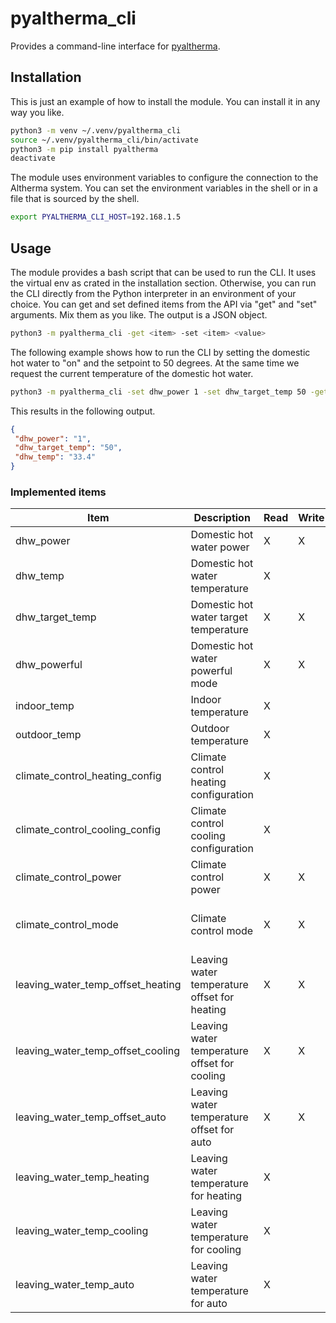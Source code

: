# pyaltherma_cli
Provides a command-line interface for [pyaltherma](https://github.com/tadasdanielius/pyaltherma).

## Installation

This is just an example of how to install the module. You can install it in any way you like.

```bash
python3 -m venv ~/.venv/pyaltherma_cli
source ~/.venv/pyaltherma_cli/bin/activate
python3 -m pip install pyaltherma
deactivate
```

The module uses environment variables to configure the connection to the Altherma system.
You can set the environment variables in the shell or in a file that is sourced by the shell.

```bash
export PYALTHERMA_CLI_HOST=192.168.1.5
```

## Usage

The module provides a bash script that can be used to run the CLI. It uses the virtual env as crated in the installation section.
Otherwise, you can run the CLI directly from the Python interpreter in an environment of your choice.
You can get and set defined items from the API via "get" and "set" arguments. Mix them as you like. The output is a JSON object.

```bash
python3 -m pyaltherma_cli -get <item> -set <item> <value>
```

The following example shows how to run the CLI by setting the domestic hot water to "on" and the setpoint to 50 degrees. At the same time we request the current temperature of the domestic hot water.

```bash
python3 -m pyaltherma_cli -set dhw_power 1 -set dhw_target_temp 50 -get dhw_temp
```

This results in the following output.

```json
{
 "dhw_power": "1",
 "dhw_target_temp": "50",
 "dhw_temp": "33.4"
}
```

### Implemented items

| Item | Description | Read | Write | Values | Limitations |
|------|-------------|------|-------|--------|-------------|
| dhw_power | Domestic hot water power | X | X | "1" [On], "0" [Off] | |
| dhw_temp | Domestic hot water temperature | X | | | |
| dhw_target_temp | Domestic hot water target temperature | X | X | between "30" and "80" | only for "dhw_power" set to "1" |
| dhw_powerful | Domestic hot water powerful mode | X | X | "1" [On], "0" [Off] | |
| indoor_temp | Indoor temperature | X | | | |
| outdoor_temp | Outdoor temperature | X | | | |
| climate_control_heating_config | Climate control heating configuration | X | | "1" [WeatherDependent], "2" [Fixed] | |
| climate_control_cooling_config | Climate control cooling configuration | X | | "1" [WeatherDependent], "2" [Fixed] | |
| climate_control_power | Climate control power | X | X | "1" [On], "0" [Off] | |
| climate_control_mode | Climate control mode | X | X | "heating", "cooling", "auto", "heating_day", "heating_night" | |
| leaving_water_temp_offset_heating | Leaving water temperature offset for heating | X | X | between "-5" and "5" | only for "climate_control_mode" set to "heating" and "climate_control_heating_config" set to "1" |
| leaving_water_temp_offset_cooling | Leaving water temperature offset for cooling | X | X | between "-5" and "5" | only for "climate_control_mode" set to "cooling" and "climate_control_cooling_config" set to "1" |
| leaving_water_temp_offset_auto | Leaving water temperature offset for auto | X | X | between "-5" and "5" | only for "climate_control_mode" set to "auto" |
| leaving_water_temp_heating | Leaving water temperature for heating | X | | | only for "climate_control_mode" set to "heating" and "climate_control_heating_config" set to "2" |
| leaving_water_temp_cooling | Leaving water temperature for cooling | X | | | only for "climate_control_mode" set to "cooling" and "climate_control_cooling_config" set to "2" |
| leaving_water_temp_auto | Leaving water temperature for auto | X | | | only for "climate_control_mode" set to "auto" |
